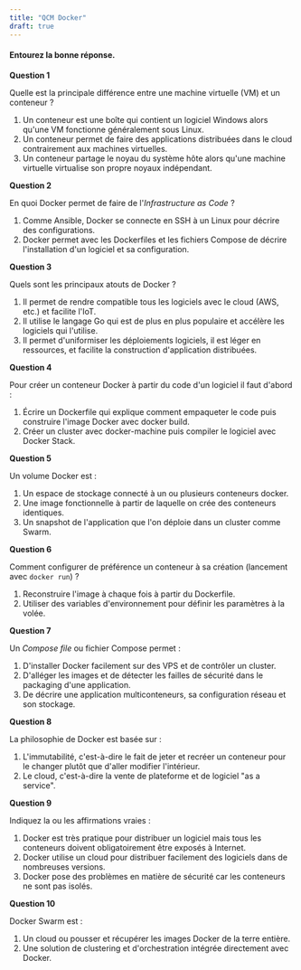 ```yaml
---
title: "QCM Docker"
draft: true
---
```


<!-- ##### Prénom : ****************\_\_****************

##### Nom : ****************\_\_**************** -->

#### Entourez la bonne réponse.

**Question 1**

Quelle est la principale différence entre une machine virtuelle (VM) et un conteneur ?

1. Un conteneur est une boîte qui contient un logiciel Windows alors qu'une VM fonctionne généralement sous Linux.
1. Un conteneur permet de faire des applications distribuées dans le cloud contrairement aux machines virtuelles.
1. Un conteneur partage le noyau du système hôte alors qu'une machine virtuelle virtualise son propre noyaux indépendant.

**Question 2**

En quoi Docker permet de faire de l'_Infrastructure as Code_ ?

1. Comme Ansible, Docker se connecte en SSH à un Linux pour décrire des configurations.
2. Docker permet avec les Dockerfiles et les fichiers Compose de décrire l'installation d'un logiciel et sa configuration.

**Question 3**

Quels sont les principaux atouts de Docker ?

1. Il permet de rendre compatible tous les logiciels avec le cloud (AWS, etc.) et facilite l'IoT.
2. Il utilise le langage Go qui est de plus en plus populaire et accélère les logiciels qui l'utilise.
3. Il permet d'uniformiser les déploiements logiciels, il est léger en ressources, et facilite la construction d'application distribuées.

**Question 4**

Pour créer un conteneur Docker à partir du code d'un logiciel il faut d'abord :

1. Écrire un Dockerfile qui explique comment empaqueter le code puis construire l'image Docker avec docker build.
2. Créer un cluster avec docker-machine puis compiler le logiciel avec Docker Stack.

**Question 5**

Un volume Docker est :

1. Un espace de stockage connecté à un ou plusieurs conteneurs docker.
2. Une image fonctionnelle à partir de laquelle on crée des conteneurs identiques.
3. Un snapshot de l'application que l'on déploie dans un cluster comme Swarm.

**Question 6**

Comment configurer de préférence un conteneur à sa création (lancement avec `docker run`) ?

1. Reconstruire l'image à chaque fois à partir du Dockerfile.
1. Utiliser des variables d'environnement pour définir les paramètres à la volée.

**Question 7**

Un _Compose file_ ou fichier Compose permet :

1. D'installer Docker facilement sur des VPS et de contrôler un cluster.
2. D'alléger les images et de détecter les failles de sécurité dans le packaging d'une application.
3. De décrire une application multiconteneurs, sa configuration réseau et son stockage.

**Question 8**

La philosophie de Docker est basée sur :

1. L'immutabilité, c'est-à-dire le fait de jeter et recréer un conteneur pour le changer plutôt que d'aller modifier l'intérieur.
2. Le cloud, c'est-à-dire la vente de plateforme et de logiciel "as a service".

**Question 9**

Indiquez la ou les affirmations vraies :

1. Docker est très pratique pour distribuer un logiciel mais tous les conteneurs doivent obligatoirement être exposés à Internet.
2. Docker utilise un cloud pour distribuer facilement des logiciels dans de nombreuses versions.
3. Docker pose des problèmes en matière de sécurité car les conteneurs ne sont pas isolés.

**Question 10**

Docker Swarm est :

1. Un cloud ou pousser et récupérer les images Docker de la terre entière.
2. Une solution de clustering et d'orchestration intégrée directement avec Docker.
